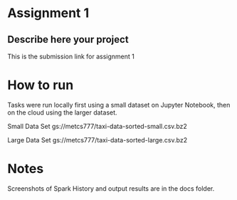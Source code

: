# Assignment 1


## Describe here your project


This is the submission link for assignment 1




# How to run  

Tasks were run locally first using a small dataset on Jupyter Notebook, then on the cloud using the larger dataset.

Small Data Set gs://metcs777/taxi-data-sorted-small.csv.bz2

Large Data Set gs://metcs777/taxi-data-sorted-large.csv.bz2

# Notes

Screenshots of Spark History and output results are in the docs folder.



